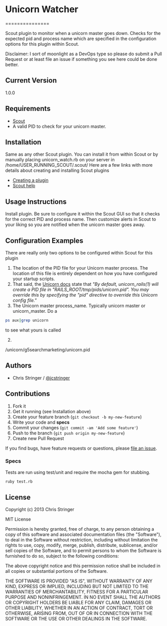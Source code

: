 # Unicorn Watcher
===============

Scout plugin to monitor when a unicorn master goes down. Checks for the expected pid and process name which are specified in the configuration options for this plugin within Scout.

Disclaimer: I sort of moonlight as a DevOps type so please do submit a Pull Request or at least file an issue if something you see here could be done better. 

## Current Version
1.0.0

## Requirements

* [Scout](https://scoutapp.com/)
* A valid PID to check for your unicorn master. 

## Installation
Same as any other Scout plugin. You can install it from within Scout or by manually placing unicorn_watch.rb on your server in /home/USER_RUNNING_SCOUT/.scout/
Here are a few links with more details about creating and installing Scout plugins
* [Creating a plugin](https://scoutapp.com/info/creating_a_plugin)
* [Scout help](https://scoutapp.com/help)

## Usage Instructions

Install plugin. Be sure to configure it within the Scout GUI so that it checks for the correct PID and process name. Then customize alerts in Scout to your liking so you are notified when the unicorn master goes away. 

## Configuration Examples
There are really only two options to be configured within Scout for this plugin

1. The location of the PID file for your Unicorn master process. The location of this file is entirely dependent on how you have configured your startup scripts. 
2. That said, the [Unicorn docs](http://unicorn.bogomips.org/) state that
_"By default, unicorn_rails(1) will create a PID file in "RAILS_ROOT/tmp/pids/unicorn.pid". You may override this by specifying the "pid" directive to override this Unicorn config file."_
2. The Unicorn master process_name. Typically unicorn master or unicorn_master. Do a 
```bash
ps aux|grep unicorn
```
to see what yours is called


2. 
/unicorn/g5searchmarketing/unicorn.pid

## Authors

* Chris Stringer / [@jcstringer](https://github.com/jcstringer)

## Contributions

1. Fork it
2. Get it running (see Installation above)
3. Create your feature branch (`git checkout -b my-new-feature`)
4. Write your code and **specs**
5. Commit your changes (`git commit -am 'Add some feature'`)
6. Push to the branch (`git push origin my-new-feature`)
7. Create new Pull Request

If you find bugs, have feature requests or questions, please
[file an issue](https://github.com/jcstringer/unicorn-watcher/issues).

### Specs
Tests are run using test/unit and require the mocha gem for stubbing. 

```bash
ruby test.rb
```

## License

Copyright (c) 2013 Chris Stringer

MIT License

Permission is hereby granted, free of charge, to any person obtaining
a copy of this software and associated documentation files (the
"Software"), to deal in the Software without restriction, including
without limitation the rights to use, copy, modify, merge, publish,
distribute, sublicense, and/or sell copies of the Software, and to
permit persons to whom the Software is furnished to do so, subject to
the following conditions:

The above copyright notice and this permission notice shall be
included in all copies or substantial portions of the Software.

THE SOFTWARE IS PROVIDED "AS IS", WITHOUT WARRANTY OF ANY KIND,
EXPRESS OR IMPLIED, INCLUDING BUT NOT LIMITED TO THE WARRANTIES OF
MERCHANTABILITY, FITNESS FOR A PARTICULAR PURPOSE AND
NONINFRINGEMENT. IN NO EVENT SHALL THE AUTHORS OR COPYRIGHT HOLDERS BE
LIABLE FOR ANY CLAIM, DAMAGES OR OTHER LIABILITY, WHETHER IN AN ACTION
OF CONTRACT, TORT OR OTHERWISE, ARISING FROM, OUT OF OR IN CONNECTION
WITH THE SOFTWARE OR THE USE OR OTHER DEALINGS IN THE SOFTWARE.
